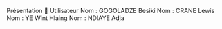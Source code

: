 Présentation
👤 Utilisateur
Nom : GOGOLADZE Besiki
Nom : CRANE Lewis
Nom : YE Wint Hlaing
Nom : NDIAYE Adja
